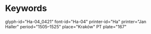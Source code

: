 # Keywords
glyph-id="Ha-04_0421"
font-id="Ha-04"
printer-id="Ha"
printer="Jan Haller"
period="1505–1525"
place="Kraków"
PT plate="167"

